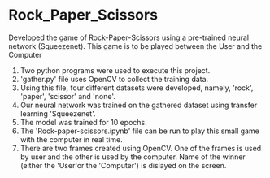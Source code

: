 # Rock_Paper_Scissors
Developed the game of Rock-Paper-Scissors using a pre-trained neural network (Squeezenet). This game is to be played between the User and the Computer

1. Two python programs were used to execute this project.
2. 'gather.py' file uses OpenCV to collect the training data.
3. Using this file, four different datasets were developed, namely, 'rock', 'paper', 'scissor' and 'none'.
4. Our neural network was trained on the gathered dataset using transfer learning 'Squeezenet'.
5. The model was trained for 10 epochs. 
6. The 'Rock-paper-scissors.ipynb' file can be run to play this small game with the computer in real time.
7. There are two frames created using OpenCV. One of the frames is used by user and the other is used by the computer. Name of the winner (either the 'User'or the 'Computer') is dislayed on the screen. 
